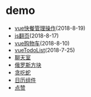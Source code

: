 # demo 

- [vue快餐管理操作](https://fog3211.github.io/demo/pos/dist/index.html)(2018-8-19)  
- [js翻页](https://fog3211.github.io/demo/page-turning/index.html)(2018-8-17)  
- [vue购物车](https://fog3211.github.io/demo/vueShopCart/index.html)(2018-8-10)  
- [vueTodoList](https://fog3211.github.io/demo/todolist/dist/index.html)(2018-7-25)  
- [聊天室](https://github.com/fog3211/demo/tree/master/Chat%20room)  
- [俄罗斯方块](https://fog3211.github.io/demo/Square/index.html)  
- [贪吃蛇](https://fog3211.github.io/demo/Snack/Snack.html)  
- [日历组件](https://fog3211.github.io/demo/DatePicker/index.html) 
- [点赞](https://fog3211.github.io/demo/Star/Star.html)  
